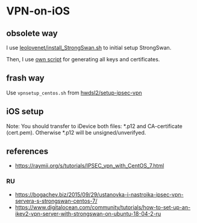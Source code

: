 # VPN-on-iOS

## obsolete way

I use [leolovenet/install_StrongSwan.sh](https://gist.github.com/leolovenet/5fcc45a7baf1085866acdde820c089c7) to initial setup StrongSwan.

Then, I use [own script]() for generating all keys and certificates.



## frash way

Use `vpnsetup_centos.sh` from [hwdsl2/setup-ipsec-vpn](https://github.com/hwdsl2/setup-ipsec-vpn)



## iOS setup

Note: You should transfer to iDevice both files: *.p12 and CA-certificate (cert.pem).
Otherwise *.p12 will be unsigned/unverifyed.


## references

* https://raymii.org/s/tutorials/IPSEC_vpn_with_CentOS_7.html

### RU

* https://bogachev.biz/2015/09/29/ustanovka-i-nastroika-ipsec-vpn-servera-s-strongswan-centos-7/
* https://www.digitalocean.com/community/tutorials/how-to-set-up-an-ikev2-vpn-server-with-strongswan-on-ubuntu-18-04-2-ru
